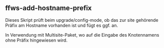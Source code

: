 ## ffws-add-hostname-prefix

Dieses Skript prüft beim upgrade/config-mode, ob das zur site gehörende Präfix am Hostname vorhanden ist und fügt es ggf. an.

In Verwendung mit Multisite-Paket, wo auf die Eingabe des Knotennamens ohne Präfix hingewiesen wird.


